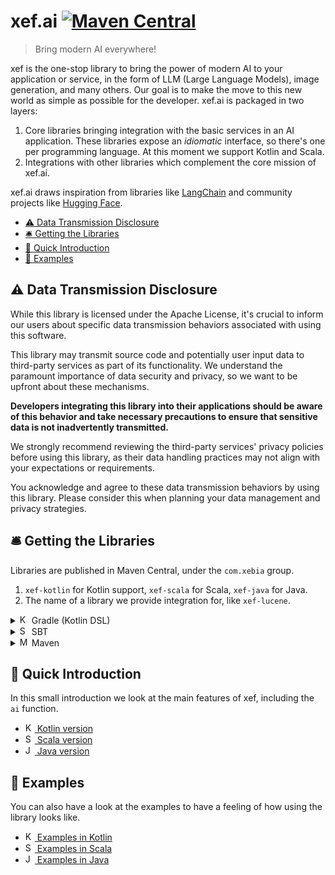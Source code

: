 # xef.ai [![Maven Central](https://img.shields.io/maven-central/v/com.xebia/xef-core?color=4caf50&label=latest%20release)](https://central.sonatype.com/artifact/com.xebia/xef-core)

> Bring modern AI everywhere!

xef is the one-stop library to bring the power of modern AI to your application or service,
in the form of LLM (Large Language Models), image generation, and many others.
Our goal is to make the move to this new world as simple as possible for the developer.
xef.ai is packaged in two layers:
1. Core libraries bringing integration with the basic services in an AI application. 
   These libraries expose an _idiomatic_ interface, so there's one per programming language.
   At this moment we support Kotlin and Scala.
2. Integrations with other libraries which complement the core mission of xef.ai.

xef.ai draws inspiration from libraries like [LangChain](https://docs.langchain.com/docs/)
and community projects like [Hugging Face](https://huggingface.co/).

<!-- TOC -->
* [⚠️ Data Transmission Disclosure](#-data-transmission-disclosure)
* [🛎️ Getting the Libraries](#-getting-the-libraries)
* [📖 Quick Introduction](#-quick-introduction)
* [🚀 Examples](#-examples)
<!-- TOC -->

## ⚠️ Data Transmission Disclosure

While this library is licensed under the Apache License, it's crucial
to inform our users about specific data transmission behaviors associated
with using this software.

This library may transmit source code and potentially user input data to
third-party services as part of its functionality. We understand the paramount
importance of data security and privacy, so we want to be upfront about these mechanisms.

**Developers integrating this library into their applications should be aware
of this behavior and take necessary precautions to ensure that sensitive data
is not inadvertently transmitted.**

We strongly recommend reviewing the third-party services' privacy policies
before using this library, as their data handling practices may not align with
your expectations or requirements.

You acknowledge and agree to these data transmission behaviors by using this
library. Please consider this when planning your data management and privacy
strategies.

## 🛎️ Getting the Libraries

Libraries are published in Maven Central, under the `com.xebia` group.

1. `xef-kotlin` for Kotlin support, `xef-scala` for Scala, `xef-java` for Java.
2. The name of a library we provide integration for, like `xef-lucene`.

<details>
<summary><img src="https://upload.wikimedia.org/wikipedia/commons/3/37/Kotlin_Icon_2021.svg" height="15px" alt="Kotlin logo"> Gradle (Kotlin DSL)</summary>

Libraries are published in Maven Central. You may need to  add that repository explicitly
in your build, if you haven't done it before.

```kotlin
repositories {
    mavenCentral()
}
```

Then add the library in the usual way.

```kotlin
// In Gradle Kotlin 
dependencies {
    implementation("com.xebia:xef-kotlin:<version>")
}
```

We publish all libraries at once under the same version, so
[version catalogs](https://docs.gradle.org/current/userguide/platforms.html#sec:sharing-catalogs)
could be useful.

</details>

<details>
<summary><img src="https://www.scala-lang.org/resources/img/frontpage/scala-spiral.png" height="15px" alt="Scala logo"> SBT</summary>

```sbt
libraryDependencies += "com.xebia" %% "xef-scala" % "<version>"
```

> **Warning**
> `xef-scala` is currently only available for Scala 3, and depends on project [Loom](https://openjdk.org/projects/loom/),
> so you will need at least Java 20 to use the library.

</details>

<details>
<summary><img src="https://upload.wikimedia.org/wikipedia/commons/5/52/Apache_Maven_logo.svg" height="15px" alt="Maven logo"> Maven</summary>

Libraries are published in Maven Central. You may need to  add that repository explicitly
in your build, if you haven't done it before.

```xml
<dependency>
   <groupId>com.xebia</groupId>
   <artifactId>xef-java</artifactId>
   <version>x.x.x</version>
   <type>pom</type>
   <scope>runtime</scope>
</dependency>
```

</details>

## 📖 Quick Introduction

In this small introduction we look at the main features of xef, including the `ai` function.

- [<img src="https://upload.wikimedia.org/wikipedia/commons/3/37/Kotlin_Icon_2021.svg" height="15px" alt="Kotlin logo"> Kotlin version](https://github.com/xebia-functional/xef/blob/main/docs/intro/kotlin.md)
- [<img src="https://www.scala-lang.org/resources/img/frontpage/scala-spiral.png" height="15px" alt="Scala logo"> Scala version](https://github.com/xebia-functional/xef/blob/main/docs/intro/scala.md)
- [<img src="https://upload.wikimedia.org/wikipedia/en/thumb/3/30/Java_programming_language_logo.svg/234px-Java_programming_language_logo.svg.png" height="15px" alt="Java logo"> Java version](https://github.com/xebia-functional/xef/blob/main/docs/intro/java.md)

## 🚀 Examples

You can also have a look at the examples to have a feeling of how using the library looks like.

- [<img src="https://upload.wikimedia.org/wikipedia/commons/3/37/Kotlin_Icon_2021.svg" height="15px" alt="Kotlin logo"> Examples in Kotlin](https://github.com/xebia-functional/xef/tree/main/examples/kotlin/src/main/kotlin/com/xebia/functional/xef/conversation)
- [<img src="https://www.scala-lang.org/resources/img/frontpage/scala-spiral.png" height="15px" alt="Scala logo"> Examples in Scala](https://github.com/xebia-functional/xef/tree/main/examples/scala/src/main/scala/com/xebia/functional/xef/scala/conversation)
- [<img src="https://upload.wikimedia.org/wikipedia/en/thumb/3/30/Java_programming_language_logo.svg/234px-Java_programming_language_logo.svg.png" height="15px" alt="Java logo"> Examples in Java](https://github.com/xebia-functional/xef/tree/main/examples/java/src/main/java/com/xebia/functional/xef/java/auto)
